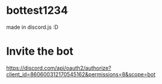 # bottest1234
made in discord.js :D

# Invite the bot
https://discord.com/api/oauth2/authorize?client_id=860600312170545162&permissions=8&scope=bot
